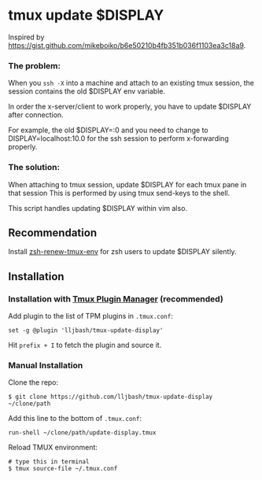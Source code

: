 # tmux update $DISPLAY

Inspired by https://gist.github.com/mikeboiko/b6e50210b4fb351b036f1103ea3c18a9.

### The problem:

When you `ssh -X` into a machine and attach to an existing tmux session, the session contains the old $DISPLAY env variable.

In order the x-server/client to work properly, you have to update $DISPLAY after connection.

For example, the old $DISPLAY=:0 and you need to change to DISPLAY=localhost:10.0 for the ssh session to perform x-forwarding properly.

### The solution:

When attaching to tmux session, update $DISPLAY for each tmux pane in that session This is performed by using tmux send-keys to the shell.

This script handles updating $DISPLAY within vim also.

## Recommendation

Install [zsh-renew-tmux-env](https://github.com/lljbash/zsh-renew-tmux-env) for zsh users to update $DISPLAY silently.

## Installation
### Installation with [Tmux Plugin Manager](https://github.com/tmux-plugins/tpm) (recommended)

Add plugin to the list of TPM plugins in `.tmux.conf`:

```shell
set -g @plugin 'lljbash/tmux-update-display'
```

Hit `prefix + I` to fetch the plugin and source it.

### Manual Installation

Clone the repo:

```shell
$ git clone https://github.com/lljbash/tmux-update-display ~/clone/path
```

Add this line to the bottom of `.tmux.conf`:

```shell
run-shell ~/clone/path/update-display.tmux
```

Reload TMUX environment:

```shell
# type this in terminal
$ tmux source-file ~/.tmux.conf
```

